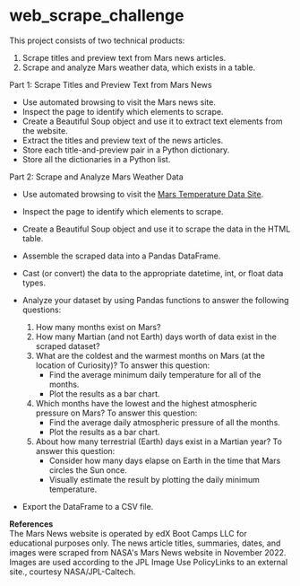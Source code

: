 # web_scrape_challenge

This project consists of two technical products:

1. Scrape titles and preview text from Mars news articles.
2. Scrape and analyze Mars weather data, which exists in a table.

Part 1: Scrape Titles and Preview Text from Mars News
* Use automated browsing to visit the Mars news site.
* Inspect the page to identify which elements to scrape.
* Create a Beautiful Soup object and use it to extract text elements from the website.
* Extract the titles and preview text of the news articles.
* Store each title-and-preview pair in a Python dictionary.
* Store all the dictionaries in a Python list.

Part 2: Scrape and Analyze Mars Weather Data
* Use automated browsing to visit the [Mars Temperature Data Site](https://static.bc-edx.com/data/web/mars_facts/temperature.html).
* Inspect the page to identify which elements to scrape.
* Create a Beautiful Soup object and use it to scrape the data in the HTML table.
* Assemble the scraped data into a Pandas DataFrame.
* Cast (or convert) the data to the appropriate datetime, int, or float data types.
* Analyze your dataset by using Pandas functions to answer the following questions:

  1. How many months exist on Mars?
  2. How many Martian (and not Earth) days worth of data exist in the scraped dataset?
  3. What are the coldest and the warmest months on Mars (at the location of Curiosity)? To answer this question:
       * Find the average minimum daily temperature for all of the months.
       * Plot the results as a bar chart.
  6. Which months have the lowest and the highest atmospheric pressure on Mars? To answer this question:
       * Find the average daily atmospheric pressure of all the months.
       * Plot the results as a bar chart.
  9. About how many terrestrial (Earth) days exist in a Martian year? To answer this question:
       * Consider how many days elapse on Earth in the time that Mars circles the Sun once.
       * Visually estimate the result by plotting the daily minimum temperature.
* Export the DataFrame to a CSV file.

**References**<br>
The Mars News website is operated by edX Boot Camps LLC for educational purposes only. The news article titles, summaries, dates, and images were scraped from NASA's Mars News website in November 2022. Images are used according to the JPL Image Use PolicyLinks to an external site., courtesy NASA/JPL-Caltech.
